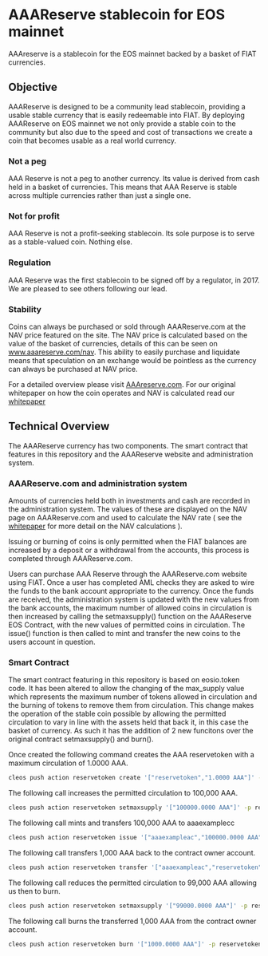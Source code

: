 # AAAReserve stablecoin for EOS mainnet
AAAreserve is a stablecoin for the EOS mainnet backed by a basket of FIAT currencies. 

## Objective
AAAReserve is designed to be a community lead stablecoin, providing a usable stable currency that is easily redeemable into FIAT. By deploying AAAReserve on EOS mainnet we not only provide a stable coin to the community but also due to the speed and cost of transactions we create a coin that becomes usable as a real world currency.

### Not a peg
AAA Reserve is not a peg to another currency. Its value is derived from cash held in a basket of currencies. This means that AAA Reserve is stable across multiple currencies rather than just a single one.

### Not for profit
AAA Reserve is not a profit-seeking stablecoin. Its sole purpose is to serve as a stable-valued coin. Nothing else. 

### Regulation
AAA Reserve was the first stablecoin to be signed off by a regulator, in 2017. We are pleased to see others following our lead.

### Stability
Coins can always be purchased or sold through AAAReserve.com at the NAV price featured on the site. The NAV price is calculated based on the value of the basket of currencies, details of this can be seen on <a href="http://www.AAAReserve.com">www.aaareserve.com/nav</a>. This ability to easily purchase and liquidate means that speculation on an exchange would be pointless as the currency can always be purchased at NAV price.

For a detailed overview please visit <a href="https://www.AAAReserve.com">AAAreserve.com</a>. For our original whitepaper on how the coin operates and NAV is calculated read our <a href="https://www.aaareserve.com/arc-reserve-documentation">whitepaper</a>

## Technical Overview

The AAAReserve currency has two components. The smart contract that features in this repository and the AAAReserve website and administration system.

### AAAReserve.com and administration system  

Amounts of currencies held both in investments and cash are recorded in the administration system. The values of these are displayed on the NAV page on AAAReserve.com and used to calculate the NAV rate ( see the <a href="https://www.aaareserve.com/arc-reserve-documentation">whitepaper</a> for more detail on the NAV calculations ). 

Issuing or burning of coins is only permitted when the FIAT balances are increased by a deposit or a withdrawal from the accounts, this process is completed through AAAReserve.com.

Users can purchase AAA Reserve through the AAAReserve.com website using FIAT. Once a user has completed AML checks they are asked to wire the funds to the bank account appropriate to the currency.
Once the funds are received, the administration system is updated with the new values from the bank accounts, the maximum number of allowed coins in circulation is then increased by calling the setmaxsupply() function on the AAAReserve EOS Contract, with the new values of permitted coins in circulation. The issue() function is then called to mint and transfer the new coins to the users account in question.

### Smart Contract

The smart contract featuring in this repository is based on eosio.token code. It has been altered to allow the changing of the max_supply value which represents the maximum number of tokens allowed in circulation and the burning of tokens to remove them from circulation. This change makes the operation of the stable coin possible by allowing the permitted circulation to vary in line with the assets held that back it, in this case the basket of currency. As such it has the addition of 2 new funcitons over the original contract setmaxsupply() and burn().

Once created the following command creates the AAA reservetoken with a maximum circulation of 1.0000 AAA.
```sh
cleos push action reservetoken create '["reservetoken","1.0000 AAA"]' -p reservetoken
```
The following call increases the permitted circulation to 100,000 AAA.
```sh
cleos push action reservetoken setmaxsupply '["100000.0000 AAA"]' -p reservetoken
```
The following call mints and transfers 100,000 AAA to aaaexamplecc
```sh
cleos push action reservetoken issue '["aaaexampleac","100000.0000 AAA","new coins"]' -p reservetoken
```
The following call transfers 1,000 AAA back to the contract owner account.
```sh
cleos push action reservetoken transfer '["aaaexampleac","reservetoken","1000.0000 AAA","back for burn"]' -p reservetoken
```
The following call reduces the permitted circulation to 99,000 AAA allowing us then to burn.
```sh
cleos push action reservetoken setmaxsupply '["99000.0000 AAA"]' -p reservetoken
```
The following call burns the transferred 1,000 AAA from the contract owner account.
```sh
cleos push action reservetoken burn '["1000.0000 AAA"]' -p reservetoken
```
